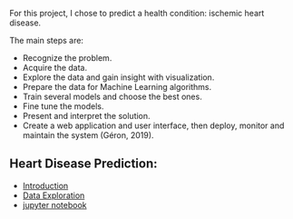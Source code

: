 

For this project, I chose to predict a health condition: ischemic heart disease.

The main steps are: 
* Recognize the problem. 
* Acquire the data. 
* Explore the data and gain insight with visualization. 
* Prepare the data for Machine Learning algorithms. 
* Train several models and choose the best ones. 
* Fine tune the models. 
* Present and interpret the solution. 
* Create a web application and user interface, then deploy, monitor and maintain the system (Géron, 2019).

## Heart Disease Prediction:

- [Introduction](http://piringer.github.io/heartdisease/about)
- [Data Exploration](http://piringer.github.io/heartdisease/Project_Submission_Piringer.pdf)
- [jupyter notebook](https://github.com/piringer/heartdisease/blob/main/capstone.ipynb)
